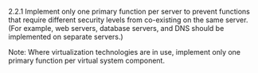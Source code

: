 2.2.1 Implement only one primary 
function per server to prevent functions 
that require different security levels 
from co-existing on the same server. 
(For example, web servers, database 
servers, and DNS should be 
implemented on separate servers.) 

Note: Where virtualization technologies 
are in use, implement only one primary 
function per virtual system component. 


